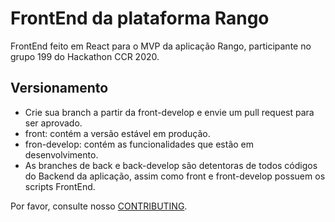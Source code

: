 # FrontEnd da plataforma Rango

FrontEnd feito em React para o MVP da aplicação Rango, participante no grupo 199 do Hackathon CCR 2020.

## Versionamento

- Crie sua branch a partir da front-develop e envie um pull request para ser aprovado.
- front: contém a versão estável em produção.
- fron-develop: contém as funcionalidades que estão em desenvolvimento.
- As branches de back e back-develop são detentoras de todos códigos do Backend da aplicação, assim como front e front-develop possuem os scripts FrontEnd.

Por favor, consulte nosso [CONTRIBUTING](CONTRIBUTING.md).
